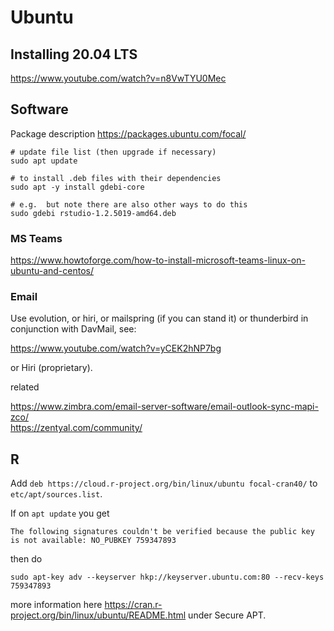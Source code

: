 # Ubuntu

## Installing 20.04 LTS

https://www.youtube.com/watch?v=n8VwTYU0Mec

## Software

Package description https://packages.ubuntu.com/focal/

```
# update file list (then upgrade if necessary)
sudo apt update

# to install .deb files with their dependencies
sudo apt -y install gdebi-core

# e.g.  but note there are also other ways to do this
sudo gdebi rstudio-1.2.5019-amd64.deb

```

### MS Teams

https://www.howtoforge.com/how-to-install-microsoft-teams-linux-on-ubuntu-and-centos/

### Email

Use evolution, or hiri, or mailspring (if you can stand it) or thunderbird in conjunction with DavMail, see:

https://www.youtube.com/watch?v=yCEK2hNP7bg

or Hiri (proprietary).

related    

https://www.zimbra.com/email-server-software/email-outlook-sync-mapi-zco/  
https://zentyal.com/community/  

## R

Add `deb https://cloud.r-project.org/bin/linux/ubuntu focal-cran40/` to `etc/apt/sources.list`.  

If on `apt update` you get   

```
The following signatures couldn't be verified because the public key is not available: NO_PUBKEY 759347893
```

then do  

`sudo apt-key adv --keyserver hkp://keyserver.ubuntu.com:80 --recv-keys 759347893`


more information here https://cran.r-project.org/bin/linux/ubuntu/README.html under Secure APT.  


